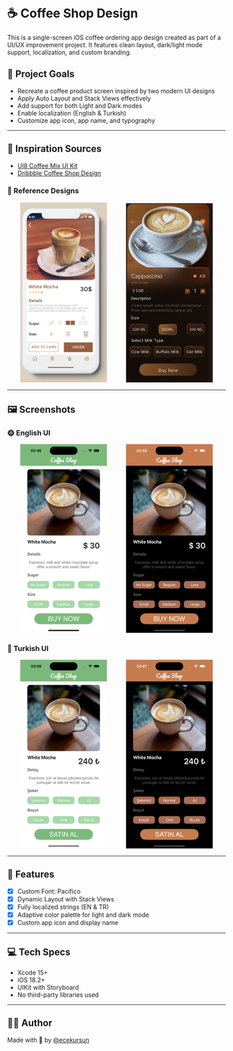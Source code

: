 # ☕ Coffee Shop Design

This is a single-screen iOS coffee ordering app design created as part of a UI/UX improvement project. It features clean layout, dark/light mode support, localization, and custom branding.

## 🎯 Project Goals

- Recreate a coffee product screen inspired by two modern UI designs
- Apply Auto Layout and Stack Views effectively
- Add support for both Light and Dark modes
- Enable localization (English & Turkish)
- Customize app icon, app name, and typography

---

## 📌 Inspiration Sources

- [UI8 Coffee Mix UI Kit](https://ui8.net/abdulazizalbadawi/products/coffee-mix-ui-kit?rel=timer)
- [Dribbble Coffee Shop Design](https://dribbble.com/shots/23467241-Coffee-Shop-App-Design)

### 🎨 Reference Designs
<div align="center">
  <img src="./reference-ui8.png" alt="Reference UI8" width="200" style="margin-right: 40px;"/>
  <img src="./reference-dribbble.png" alt="Reference Dribbble" width="200"/>
</div>

---

## 🖼️ Screenshots

### 🌞 English UI
<div align="center">
  <img src="./screenshot-light-en.jpeg" alt="Light Mode EN" width="200" style="margin-right: 40px;"/>
  <img src="./screenshot-dark-en.jpeg" alt="Dark Mode EN" width="200"/>
</div>

### 🌙 Turkish UI
<div align="center">
  <img src="./screenshot-light-tr.jpeg" alt="Light Mode TR" width="200" style="margin-right: 40px;"/>
  <img src="./screenshot-dark-tr.jpeg" alt="Dark Mode TR" width="200"/>
</div>

---

## 🔧 Features

- [x] Custom Font: Pacifico
- [x] Dynamic Layout with Stack Views
- [x] Fully localized strings (EN & TR)
- [x] Adaptive color palette for light and dark mode
- [x] Custom app icon and display name

---

## 💻 Tech Specs

- Xcode 15+
- iOS 18.2+
- UIKit with Storyboard
- No third-party libraries used

---

## 🙋‍♀️ Author

Made with 💚 by [@ecekursun](https://github.com/ecekursun)
